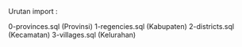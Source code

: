 Urutan import :

0-provinces.sql (Provinsi)
1-regencies.sql (Kabupaten)
2-districts.sql (Kecamatan)
3-villages.sql (Kelurahan)
